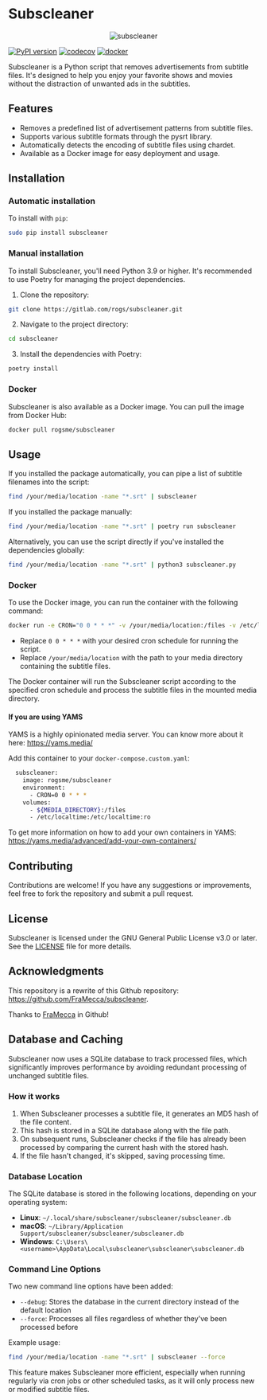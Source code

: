 # Subscleaner

<p align="center">
  <img src="https://gitlab.com/uploads/-/system/project/avatar/55502917/logo.jpg" alt="subscleaner"/>
</p>

[![PyPI version](https://badge.fury.io/py/subscleaner.svg)](https://badge.fury.io/py/subscleaner)
[![codecov](https://codecov.io/gl/rogs/subscleaner/graph/badge.svg?token=JDAY18ZIFZ)](https://codecov.io/gl/rogs/subscleaner)
[![docker](https://img.shields.io/badge/Docker-subscleaner-blue)](https://hub.docker.com/r/rogsme/subscleaner)

Subscleaner is a Python script that removes advertisements from subtitle files. It's designed to help you enjoy your favorite shows and movies without the distraction of unwanted ads in the subtitles.

## Features

- Removes a predefined list of advertisement patterns from subtitle files.
- Supports various subtitle formats through the pysrt library.
- Automatically detects the encoding of subtitle files using chardet.
- Available as a Docker image for easy deployment and usage.

## Installation

### Automatic installation

To install with `pip`:

``` sh
sudo pip install subscleaner
```

### Manual installation

To install Subscleaner, you'll need Python 3.9 or higher. It's recommended to use Poetry for managing the project dependencies.

1. Clone the repository:

``` sh
git clone https://gitlab.com/rogs/subscleaner.git
```

2. Navigate to the project directory:

``` sh
cd subscleaner
```

3. Install the dependencies with Poetry:

``` sh
poetry install
```

### Docker

Subscleaner is also available as a Docker image. You can pull the image from Docker Hub:

``` sh
docker pull rogsme/subscleaner
```

## Usage

If you installed the package automatically, you can pipe a list of subtitle filenames into the script:

``` sh
find /your/media/location -name "*.srt" | subscleaner
```

If you installed the package manually:

``` sh
find /your/media/location -name "*.srt" | poetry run subscleaner
```

Alternatively, you can use the script directly if you've installed the dependencies globally:

``` sh
find /your/media/location -name "*.srt" | python3 subscleaner.py
```

### Docker

To use the Docker image, you can run the container with the following command:

``` sh
docker run -e CRON="0 0 * * *" -v /your/media/location:/files -v /etc/localtime:/etc/localtime:ro rogsme/subscleaner
```

- Replace `0 0 * * *` with your desired cron schedule for running the script.
- Replace `/your/media/location` with the path to your media directory containing the subtitle files.

The Docker container will run the Subscleaner script according to the specified cron schedule and process the subtitle files in the mounted media directory.

#### If you are using YAMS

YAMS is a highly opinionated media server. You can know more about it here: https://yams.media/

Add this container to your `docker-compose.custom.yaml`:

``` sh
  subscleaner:
    image: rogsme/subscleaner
    environment:
      - CRON=0 0 * * *
    volumes:
      - ${MEDIA_DIRECTORY}:/files
      - /etc/localtime:/etc/localtime:ro
```

To get more information on how to add your own containers in YAMS: https://yams.media/advanced/add-your-own-containers/

## Contributing

Contributions are welcome! If you have any suggestions or improvements, feel free to fork the repository and submit a pull request.

## License

Subscleaner is licensed under the GNU General Public License v3.0 or later. See the [LICENSE](https://gitlab.com/rogs/subscleaner/-/blob/master/LICENSE) file for more details.

## Acknowledgments

This repository is a rewrite of this Github repository: https://github.com/FraMecca/subscleaner.

Thanks to [FraMecca](https://github.com/FraMecca/) in Github!

## Database and Caching

Subscleaner now uses a SQLite database to track processed files, which significantly improves performance by avoiding redundant processing of unchanged subtitle files.

### How it works

1. When Subscleaner processes a subtitle file, it generates an MD5 hash of the file content.
2. This hash is stored in a SQLite database along with the file path.
3. On subsequent runs, Subscleaner checks if the file has already been processed by comparing the current hash with the stored hash.
4. If the file hasn't changed, it's skipped, saving processing time.

### Database Location

The SQLite database is stored in the following locations, depending on your operating system:

- **Linux**: `~/.local/share/subscleaner/subscleaner/subscleaner.db`
- **macOS**: `~/Library/Application Support/subscleaner/subscleaner/subscleaner.db`
- **Windows**: `C:\Users\<username>\AppData\Local\subscleaner\subscleaner\subscleaner.db`

### Command Line Options

Two new command line options have been added:

- `--debug`: Stores the database in the current directory instead of the default location
- `--force`: Processes all files regardless of whether they've been processed before

Example usage:
```sh
find /your/media/location -name "*.srt" | subscleaner --force
```

This feature makes Subscleaner more efficient, especially when running regularly via cron jobs or other scheduled tasks, as it will only process new or modified subtitle files.
